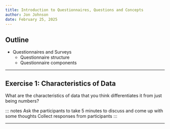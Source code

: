 ```yaml
---
title: Introduction to Questionnaires, Questions and Concepts
author: Jon Johnson
date: February 25, 2025
---
```


## Outline

- Questionnaires and Surveys
  - Questionnaire structure
  - Questionnaire components
 


  

---

## Exercise 1: Characteristics of Data

What are the characteristics of data that you think differentiates it from just being numbers?

::: notes
Ask the participants to take 5 minutes to discuss and come up with some thoughts
Collect responses from participants
:::

---

